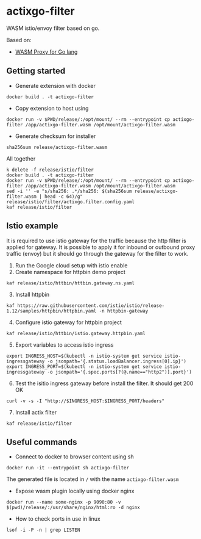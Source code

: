 # actixgo-filter

WASM istio/envoy filter based on go.

Based on:

- [WASM Proxy for Go lang](https://github.com/tetratelabs/proxy-wasm-go-sdk)

## Getting started

- Generate extension with docker

```shell
docker build . -t actixgo-filter
```

- Copy extension to host using

```shell
docker run -v $PWD/release/:/opt/mount/ --rm --entrypoint cp actixgo-filter /app/actixgo-filter.wasm /opt/mount/actixgo-filter.wasm 
```

- Generate checksum for installer

```shell
sha256sum release/actixgo-filter.wasm
```

All together

```shell
k delete -f release/istio/filter
docker build . -t actixgo-filter
docker run -v $PWD/release/:/opt/mount/ --rm --entrypoint cp actixgo-filter /app/actixgo-filter.wasm /opt/mount/actixgo-filter.wasm 
sed -i '' -e "s/sha256: .*/sha256: $(sha256sum release/actixgo-filter.wasm | head -c 64)/g" release/istio/filter/actixgo.filter.config.yaml
kaf release/istio/filter

```

## Istio example

It is required to use istio gateway for the traffic because the http filter is applied for
gateway. It is possible to apply it for inbound or outbound proxy traffic (envoy) but it should go
through the gateway for the filter to work.

1. Run the Google cloud setup with istio enable
2. Create namespace for httpbin demo project

```shell
kaf release/istio/httbin/httbin.gateway.ns.yaml
```

3. Install httpbin

```shell
kaf https://raw.githubusercontent.com/istio/istio/release-1.12/samples/httpbin/httpbin.yaml -n httpbin-gateway
```

4. Configure istio gateway for httpbin project

```shell
kaf release/istio/httbin/istio.gateway.httpbin.yaml
```

5. Export variables to access istio ingress

```shell
export INGRESS_HOST=$(kubectl -n istio-system get service istio-ingressgateway -o jsonpath='{.status.loadBalancer.ingress[0].ip}')
export INGRESS_PORT=$(kubectl -n istio-system get service istio-ingressgateway -o jsonpath='{.spec.ports[?(@.name=="http2")].port}')
```

6. Test the isitio ingress gateway before install the filter. It should get 200 OK

```shell
curl -v -s -I "http://$INGRESS_HOST:$INGRESS_PORT/headers"
```

7. Install actix filter

```shell
kaf release/istio/filter
```

## Useful commands

- Connect to docker to browser content using sh
```shell
docker run -it --entrypoint sh actixgo-filter
```

The generated file is located in `/` with the name `actixgo-filter.wasm`

- Expose wasm plugin locally using docker nginx
```shell
docker run --name some-nginx -p 9090:80 -v $(pwd)/release/:/usr/share/nginx/html:ro -d nginx
```

- How to check ports in use in linux
```shell
lsof -i -P -n | grep LISTEN
```